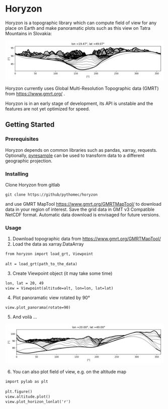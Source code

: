 # Horyzon

Horyzon is a topographic library which can compute field of view for any place on Earth and make panoramatic plots such 
as this view on Tatra Mountains in Slovakia: 

![Example output](docs/Slovakia_Low_and_High_Tatras.png) 

Horyzon currently uses Global Multi-Resolution Topographic data (GMRT) from https://www.gmrt.org/ .

Horyzon is in an early stage of development, its API is unstable and the features are not yet optimized for speed. 

## Getting Started


### Prerequisites

Horyzon depends on common libraries such as pandas, xarray, requests. Optionally, 
[pyresample](https://github.com/pytroll/pyresample) can be used to transform data to a different geographic projection. 

### Installing

Clone Horyzon from gitlab

```
git clone https://github/pythomec/horyzon 
```

and use GMRT MapTool https://www.gmrt.org/GMRTMapTool/ to download data in your region of interest. 
Save the grid data in GMT v3 Compatible NetCDF format. Automatic data download is envisaged for future versions.

### Usage

1. Download topographic data from https://www.gmrt.org/GMRTMapTool/
2. Load the data as xarray.DataArray

 ```
 from horyzon import load_grt, Viewpoint  

 alt = load_grt(path_to_the_data)
 ```
 
3. Create Viewpoint object (it may take some time)

 ```
 lon, lat = 20, 49
 view = Viewpoint(altitude=alt, lon=lon, lat=lat)
 ```
 
4. Plot panoramatic view rotated by 90°

```
view.plot_panorama(rotate=90) 
```

5. And voilà ...

![High Tatras in the distance](docs/Slovakia_High_Tatras_in_distance.png)

6. You can also plot field of view, e.g. on the altitude map

```
import pylab as plt

plt.figure()
view.altitude.plot()
view.plot_horizon_lonlat('r') 
```